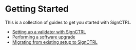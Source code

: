 # Getting Started

This is a collection of guides to get you started with SignCTRL.

* [Setting up a validator with SignCTRL](docs/guides/setup.md)
* [Performing a software upgrade](docs/guides/upgrade.md)
* [Migrating from existing setup to SignCTRL](docs/guides/migration.md)